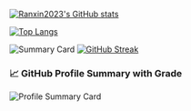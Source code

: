 [![Ranxin2023's GitHub stats](https://github-readme-stats.vercel.app/api?username=Ranxin2023&show_icons=true&theme=default&count_private=true)](https://github.com/anuraghazra/github-readme-stats)

[![Top Langs](https://github-readme-stats.vercel.app/api/top-langs/?username=Ranxin2023&layout=compact&langs_count=12&cache_seconds=1)](https://github.com/anuraghazra/github-readme-stats)

![Summary Card](https://github-profile-summary-cards.vercel.app/api/cards/profile-details?username=Ranxin2023&theme=default)
[![GitHub Streak](https://streak-stats.demolab.com?user=Ranxin2023&theme=default)](https://git.io/streak-stats)

### 📈 GitHub Profile Summary with Grade

![Profile Summary Card](https://github-profile-summary-cards.vercel.app/api/cards/profile-details?username=Ranxin2023&theme=github)
